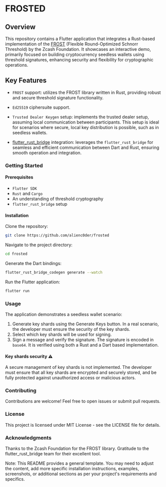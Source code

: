 # FROSTED

## Overview

This repository contains a Flutter application that integrates a Rust-based implementation of the [FROST](https://github.com/ZcashFoundation/frost) (Flexible Round-Optimized Schnorr Threshold) by the Zcash Foundation. It showcases an interactive demo, primarily focused on building cryptocurrency seedless wallets using threshold signatures, enhancing security and flexibility for cryptographic operations.

## Key Features

- `FROST` support: utilizes the FROST library written in Rust, providing robust and secure threshold signature functionality.

- `Ed25519` ciphersuite support.

- `Trusted Dealer Keygen` setup: implements the trusted dealer setup, assuming local communication between participants. This setup is ideal for scenarios where secure, local key distribution is possible, such as in seedless wallets.

- [flutter_rust_bridge](https://github.com/fzyzcjy/flutter_rust_bridge) integration: leverages the `flutter_rust_bridge` for seamless and efficient communication between Dart and Rust, ensuring smooth operation and integration.

### Getting Started

#### Prerequisites

- `Flutter SDK`
- `Rust` and `Cargo`
- An understanding of threshold cryptography
- `flutter_rust_bridge` setup

#### Installation

Clone the repository:

```bash
git clone https://github.com/alienc0der/frosted
```

Navigate to the project directory:

```bash
cd frosted
```

Generate the Dart bindings:

```bash
flutter_rust_bridge_codegen generate --watch
```

Run the Flutter application:

```bash
flutter run
```

### Usage

The application demonstrates a seedless wallet scenario:

1. Generate key shards using the Generate Keys button. In a real scenario, the developer must ensure the security of the key shards.
2. Select which key shards will be used for signing.
3. Sign a message and verify the signature. The signature is encoded in `base64`. It is verified using both a Rust and a Dart based implementation.

#### Key shards security ⚠

A secure management of key shards is not implemented. The developer must ensure that all key shards are encrypted and securely stored, and be fully protected against unauthorized access or malicious actors.

### Contributing

Contributions are welcome! Feel free to open issues or submit pull requests.

### License

This project is licensed under MIT License - see the LICENSE file for details.

### Acknowledgments

Thanks to the Zcash Foundation for the FROST library.
Gratitude to the flutter_rust_bridge team for their excellent tool.

Note: This README provides a general template. You may need to adjust the content, add more specific installation instructions, examples, screenshots, or additional sections as per your project's requirements and specifics.
